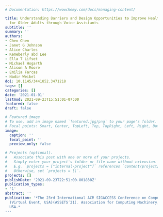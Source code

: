 ```yaml
---
# Documentation: https://wowchemy.com/docs/managing-content/

title: Understanding Barriers and Design Opportunities to Improve Healthcare and QOL
  for Older Adults through Voice Assistants
subtitle: ''
summary: ''
authors:
- Chen Chen
- Janet G Johnson
- Alice Charles
- Kemeberly abd Lee
- Ella T Lifset
- Michael Hogarth
- Alison A Moore
- Emilia Farcas
- Nadir Weibel
doi: 10.1145/3441852.3471218
tags: []
categories: []
date: '2021-01-01'
lastmod: 2021-09-23T15:51:01-07:00
featured: false
draft: false

# Featured image
# To use, add an image named `featured.jpg/png` to your page's folder.
# Focal points: Smart, Center, TopLeft, Top, TopRight, Left, Right, BottomLeft, Bottom, BottomRight.
image:
  caption: ''
  focal_point: ''
  preview_only: false

# Projects (optional).
#   Associate this post with one or more of your projects.
#   Simply enter your project's folder or file name without extension.
#   E.g. `projects = ["internal-project"]` references `content/project/deep-learning/index.md`.
#   Otherwise, set `projects = []`.
projects: []
publishDate: '2021-09-23T22:51:00.801838Z'
publication_types:
- '1'
abstract: ''
publication: '*The 23rd International ACM SIGACCESS Conference on Computers and Accessibility
  (Virtual Event, USA)(ASSETS’21). Association for Computing Machinery, Virtual Event,
  USA.*
---
```

